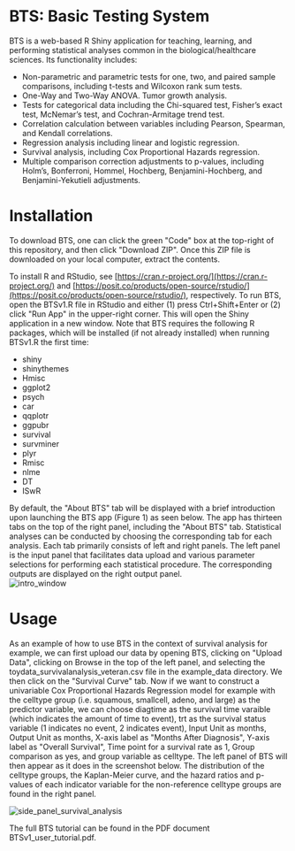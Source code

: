# BTS: Basic Testing System

BTS is a web-based R Shiny application for teaching, learning, and performing statistical analyses common in the biological/healthcare sciences. Its functionality includes:

- Non-parametric and parametric tests for one, two, and paired sample comparisons, including t-tests and Wilcoxon rank sum tests. 
- One-Way and Two-Way ANOVA. Tumor growth analysis. 
- Tests for categorical data including the Chi-squared test, Fisher’s exact test, McNemar’s test, and Cochran-Armitage trend test. 
- Correlation calculation between variables including Pearson, Spearman, and Kendall correlations. 
- Regression analysis including linear and logistic regression. 
- Survival analysis, including Cox Proportional Hazards regression. 
- Multiple comparison correction adjustments to p-values, including Holm’s, Bonferroni, Hommel, Hochberg, Benjamini-Hochberg, and Benjamini-Yekutieli adjustments.

# Installation
To download BTS, one can click the green "Code" box at the top-right of this repository, and then click "Download ZIP". Once this ZIP file is downloaded on your local computer, extract the contents.

To install R and RStudio, see [https://cran.r-project.org/](https://cran.r-project.org/) and [https://posit.co/products/open-source/rstudio/](https://posit.co/products/open-source/rstudio/), respectively. To run BTS, open the BTSv1.R file in RStudio and either (1) press Ctrl+Shift+Enter or (2) click "Run App" in the upper-right corner. This will open the Shiny application in a new window. Note that BTS requires the following R packages, which will be installed (if not already installed) when running BTSv1.R the first time:

- shiny
- shinythemes
- Hmisc
- ggplot2
- psych
- car
- qqplotr
- ggpubr
- survival
- survminer
- plyr
- Rmisc
- nlme
- DT
- ISwR

By default, the "About BTS" tab will be displayed with a brief introduction upon launching the BTS app (Figure 1) as seen below. The app has thirteen tabs on the top of the right panel, including the "About BTS" tab. Statistical analyses can be conducted by choosing the corresponding tab for each analysis. Each tab primarily consists of left and right panels. The left panel is the input panel that facilitates data upload and various parameter selections for performing each statistical procedure. The corresponding outputs are displayed on the right output panel.  
![intro_window](https://github.com/user-attachments/assets/c4f6ebed-591a-463b-beb1-1852fc0f11fd)


# Usage
As an example of how to use BTS in the context of survival analysis for example, we can first upload our data by opening BTS, clicking on "Upload Data", clicking on Browse in the top of the left panel, and selecting the toydata_survivalanalysis_veteran.csv file in the example_data directory. We then click on the "Survival Curve" tab. Now if we want to construct a univariable Cox Proportional Hazards Regression model for example with the celltype group (i.e. squamous, smallcell, adeno, and large) as the predictor variable, we can choose diagtime as the survival time varaible (which indicates the amount of time to event), trt as the survival status variable (1 indicates no event, 2 indicates event), Input Unit as months, Output Unit as months, X-axis label as "Months After Diagnosis", Y-axis label as "Overall Survival", Time point for a survival rate as 1, Group comparison as yes, and group variable as celltype. The left panel of BTS will then appear as it does in the screenshot below. The distribution of the celltype groups, the Kaplan-Meier curve, and the hazard ratios and p-values of each indicator variable for the non-reference celltype groups are found in the right panel.

![side_panel_survival_analysis](https://github.com/user-attachments/assets/4b9538dd-2cd9-4f8e-ad2b-19ce304fe283)


The full BTS tutorial can be found in the PDF document BTSv1_user_tutorial.pdf.


